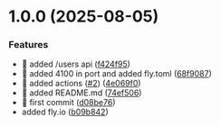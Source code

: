 # 1.0.0 (2025-08-05)


### Features

* 🎸 added /users api ([f424f95](https://github.com/NsdHSO/auth/commit/f424f95e477876998317895c54786ffad5bf4b01))
* 🎸 added 4100 in port and added fly.toml ([68f9087](https://github.com/NsdHSO/auth/commit/68f90870ee6ed6165b52377b4cee430348f1ca5f))
* 🎸 added actions ([#2](https://github.com/NsdHSO/auth/issues/2)) ([4e069f0](https://github.com/NsdHSO/auth/commit/4e069f0ac98e984c15a31773d6faf5cb1c00af42))
* 🎸 added README.md ([74ef506](https://github.com/NsdHSO/auth/commit/74ef506d69b200e57571d8a00e8116525f0d3ae9))
* 🎸 first commit ([d08be76](https://github.com/NsdHSO/auth/commit/d08be76de958bb6eac7793be4088b82a6b5afc7a))
* added fly.io  ([b09b842](https://github.com/NsdHSO/auth/commit/b09b842f5a8f2642459573ac33acee5a4d9ece24))
